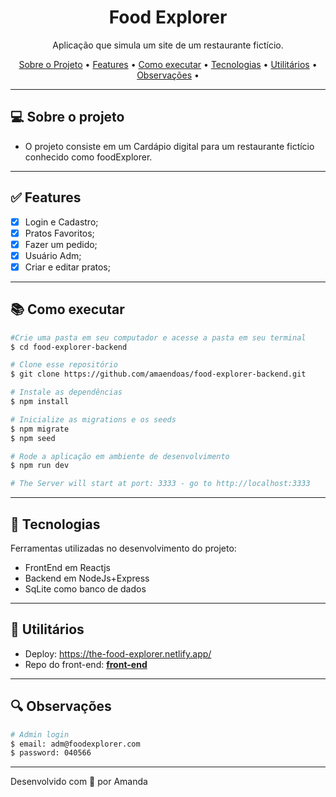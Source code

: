 <h1 align="center">Food Explorer</h1>

<p align="center">Aplicação que simula um site de um restaurante fictício. </p>

<p align="center">
  <a href="#computer-sobre-o-projeto">Sobre o Projeto</a> •
  <a href="#white_check_mark-features">Features</a> •
  <a href="#books-como-executar">Como executar</a> •
  <a href="#hammer-tecnologias">Tecnologias</a> •
  <a href="#hammer-utilitários">Utilitários</a> •
  <a href="#mag-observações">Observações</a> •
</p>

---

## :computer: Sobre o projeto

- O projeto consiste em um Cardápio digital para um restaurante fictício conhecido como foodExplorer.

---

## :white_check_mark: Features
- [x] Login e Cadastro;
- [x] Pratos Favoritos;
- [x] Fazer um pedido;
- [x] Usuário Adm;
- [x] Criar e editar pratos;

---

## :books: Como executar

```bash
#Crie uma pasta em seu computador e acesse a pasta em seu terminal
$ cd food-explorer-backend

# Clone esse repositório
$ git clone https://github.com/amaendoas/food-explorer-backend.git

# Instale as dependências
$ npm install

# Inicialize as migrations e os seeds
$ npm migrate
$ npm seed

# Rode a aplicação em ambiente de desenvolvimento
$ npm run dev

# The Server will start at port: 3333 - go to http://localhost:3333
```

---

## :hammer: Tecnologias

Ferramentas utilizadas no desenvolvimento do projeto:

- FrontEnd em Reactjs
- Backend em NodeJs+Express
- SqLite como banco de dados

---

## :hammer: Utilitários

- Deploy: https://the-food-explorer.netlify.app/
- Repo do front-end: [**front-end**](https://github.com/amaendoas/food-explorer-front-end)

---

## :mag: Observações

```bash
# Admin login
$ email: adm@foodexplorer.com
$ password: 040566
```

---

Desenvolvido com 💜 por Amanda

